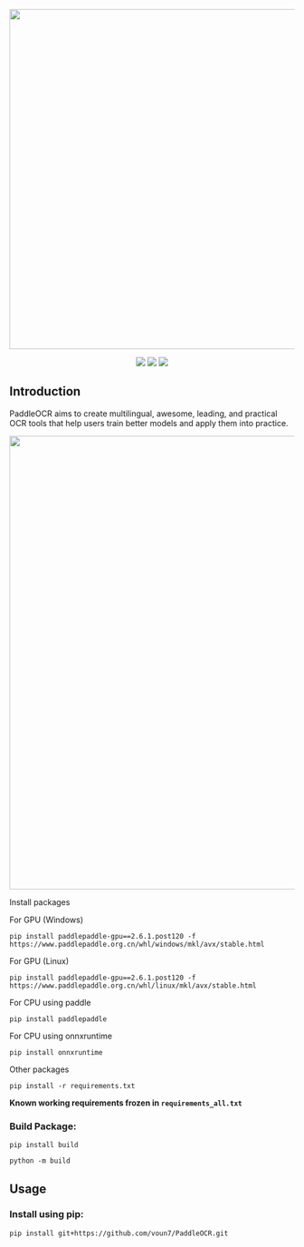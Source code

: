 <p align="center">
 <img src="https://github.com/PaddlePaddle/PaddleOCR/releases/download/v2.8.0/PaddleOCR_logo.png" align="middle" width = "600"/>
<p align="center">
<p align="center">
    <a href="https://github.com/PaddlePaddle/PaddleOCR/releases"><img src="https://img.shields.io/github/v/release/PaddlePaddle/PaddleOCR?color=ffa"></a>
    <a href=""><img src="https://img.shields.io/badge/python-3.10+-aff.svg"></a>
    <a href=""><img src="https://img.shields.io/badge/os-linux%2C%20win%2C%20mac-pink.svg"></a>
</p>

## Introduction

PaddleOCR aims to create multilingual, awesome, leading, and practical OCR tools that help users train better models and
apply them into practice.

<div align="center">
    <img src="https://github.com/PaddlePaddle/PaddleOCR/releases/download/v2.8.0/demo.gif" width="800">
</div>


Install packages

For GPU (Windows)

```
pip install paddlepaddle-gpu==2.6.1.post120 -f https://www.paddlepaddle.org.cn/whl/windows/mkl/avx/stable.html
```

For GPU (Linux)

```
pip install paddlepaddle-gpu==2.6.1.post120 -f https://www.paddlepaddle.org.cn/whl/linux/mkl/avx/stable.html
```

For CPU using paddle

```
pip install paddlepaddle
```

For CPU using onnxruntime

```
pip install onnxruntime
```

Other packages

```commandline
pip install -r requirements.txt
```

**Known working requirements frozen in `requirements_all.txt`**

### Build Package:

```commandline
pip install build
```

```commandline
python -m build
```

## Usage

### Install using pip:

```
pip install git+https://github.com/voun7/PaddleOCR.git
```
